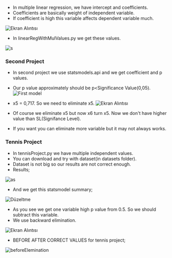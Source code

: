 * In multiple linear regression, we have intercept and coefficients.
* Coefficients are basically weight of independent variable.
* If coefficient is high this variable affects dependent variable much.

![Ekran Alıntısı](https://user-images.githubusercontent.com/72438433/179427981-4a083e23-0431-4775-898f-58ad26df7aa0.PNG)

* In linearRegWithMulValues.py we get these values.

![s](https://user-images.githubusercontent.com/72438433/179428114-234eb3f4-8c6a-41d9-be91-1f1ec6a5c844.PNG)

### Second Project
* In second project we use statsmodels.api and we get coefficient and p values.
* Our p value approximately should be p<Significance Value(0,05).
![First model](https://user-images.githubusercontent.com/72438433/180601099-115b396b-404c-44f0-a748-20bb214c76ea.PNG)

* x5 = 0,717. So we need to eliminate x5.
![Ekran Alıntısı](https://user-images.githubusercontent.com/72438433/180601186-941218a5-103c-419d-83cf-75ad4953d1d3.PNG)

* Of course we eliminate x5 but now x6 turn x5. Now we don't have higher value than SL(Signifance Level).
* If you want you can eliminate more variable but it may not always works.

### Tennis Project
* In tennisProject.py we have multiple independent values.
* You can download and try with dataset(in datasets folder).
* Dataset is not big so our results are not correct enough.
* Results; 

![as](https://user-images.githubusercontent.com/72438433/181013670-ea73514c-fc42-4795-9b7b-76bd4193013d.PNG)

* And we get this statsmodel summary;

![Düzeltme](https://user-images.githubusercontent.com/72438433/181494664-cbae2ea9-72b6-4a19-b8d5-501e114c7f2c.PNG)

* As you see we get one variable high p value from 0.5. So we should subtract this variable.
* We use backward elimination.

![Ekran Alıntısı](https://user-images.githubusercontent.com/72438433/181714785-e4dc8948-0237-40fd-a4f8-437a92ccf184.PNG)

* BEFORE AFTER CORRECT VALUES for tennis project;

![beforeElemination](https://user-images.githubusercontent.com/72438433/181906370-0e53c2c2-07d0-43b0-a359-8339f71b8f49.PNG)
